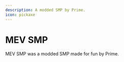 ```yaml
---
description: A modded SMP by Prime.
icon: pickaxe
---
```


# MEV SMP

MEV SMP was a modded SMP made for fun by Prime.
